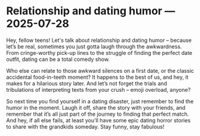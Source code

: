 # Relationship and dating humor — 2025-07-28

Hey, fellow teens! Let's talk about relationship and dating humor – because let’s be real, sometimes you just gotta laugh through the awkwardness. From cringe-worthy pick-up lines to the struggle of finding the perfect date outfit, dating can be a total comedy show.

Who else can relate to those awkward silences on a first date, or the classic accidental food-in-teeth moment? It happens to the best of us, and hey, it makes for a hilarious story later. And let’s not forget the trials and tribulations of interpreting texts from your crush – emoji overload, anyone?

So next time you find yourself in a dating disaster, just remember to find the humor in the moment. Laugh it off, share the story with your friends, and remember that it’s all just part of the journey to finding that perfect match. And hey, if all else fails, at least you’ll have some epic dating horror stories to share with the grandkids someday. Stay funny, stay fabulous!
